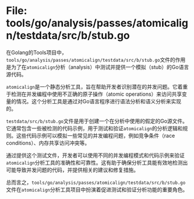 # File: tools/go/analysis/passes/atomicalign/testdata/src/b/stub.go

在Golang的Tools项目中，`tools/go/analysis/passes/atomicalign/testdata/src/b/stub.go`文件的作用是为了在`atomicalign`分析（analysis）中测试并提供一个模拟（stub）的Go语言源代码。

`atomicalign`是一个静态分析工具，旨在帮助开发者识别潜在的并发问题。它着重于检测在并发编程中使用不正确的原子操作（atomic operations）来访问共享变量的情况。这个分析工具是通过对Go语言程序进行语法分析和语义分析来实现的。

`testdata/src/b/stub.go`文件是用于创建一个在分析中使用的假定的Go源文件。它通常包含一些被检测的代码示例，用于测试和验证`atomicalign`的分析逻辑和规则。这些代码示例可以模拟一些常见的并发编程问题，例如竞争条件（race conditions）、内存共享访问冲突等。

通过提供这个测试文件，开发者可以使用不同的并发编程模式和代码示例来验证`atomicalign`分析工具的准确性和可靠性。这有助于确保分析工具能有效地检测出可能导致并发问题的代码，并提供相关的建议和修复措施。

总而言之，`tools/go/analysis/passes/atomicalign/testdata/src/b/stub.go`文件在`atomicalign`分析工具项目中扮演着促进测试和验证分析功能的重要角色。

